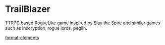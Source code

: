 # TrailBlazer

TTRPG based RogueLike game
inspired by Slay the Spire
and similar games such as inscryption, rogue lords, peglin.

[formal-elements](formal-elements.md)

